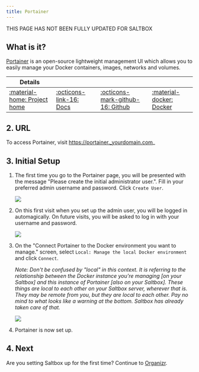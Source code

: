 ```yaml
---
title: Portainer
---
```


THIS PAGE HAS NOT BEEN FULLY UPDATED FOR SALTBOX

## What is it?

[Portainer](https://portainer.io/) is an open-source lightweight management UI which allows you to easily manage your Docker containers, images, networks and volumes.

| Details     |             |             |             |
|-------------|-------------|-------------|-------------|
| [:material-home: Project home ](https://portainer.io/) | [:octicons-link-16: Docs](https://docs.portainer.io//) | [:octicons-mark-github-16: Github](https://github.com/portainer/portainer/) | [:material-docker: Docker ](https://hub.docker.com/r/portainer/portainer-ce)|

## 2. URL

To access Portainer, visit  https://portainer._yourdomain.com_

## 3. Initial Setup

1. The first time you go to the Portainer page, you will be presented with the message "Please create the initial administrator user.". Fill in your preferred admin username and password. Click `Create User`.

    ![](/images/portainer/portainer-01.png)

2. On this first visit when you set up the admin user, you will be logged in automagically. On future visits, you will be asked to log in with your username and password.

    ![](/images/portainer/portainer-02.png)

3. On the "Connect Portainer to the Docker environment you want to manage." screen, select `Local: Manage the local Docker environment` and click `Connect`.

    _Note: Don't be confused by "local" in this context.  It is referring to the relationship between the Docker instance you're managing [on your Saltbox] and this instance of Portainer [also on your Saltbox].  These things are local to each other on your Saltbox server, wherever that is.  They may be remote from you, but they are local to each other.  Pay no mind to what looks like a warning at the bottom.  Saltbox has already taken care of that._

    ![](/images/portainer/portainer-03.png)

4. Portainer is now set up.

## 4. Next

Are you setting Saltbox up for the first time?  Continue to [Organizr](/apps/organizr/).
